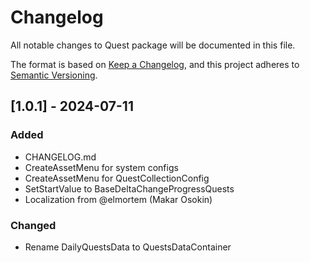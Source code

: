 # Changelog

All notable changes to Quest package will be documented in this file.

The format is based on [Keep a Changelog](https://keepachangelog.com/en/1.1.0/),
and this project adheres to [Semantic Versioning](https://semver.org/spec/v2.0.0.html).

## [1.0.1] - 2024-07-11

### Added

- CHANGELOG.md
- CreateAssetMenu for system configs
- CreateAssetMenu for QuestCollectionConfig
- SetStartValue to BaseDeltaChangeProgressQuests
- Localization from @elmortem (Makar Osokin)

### Changed

- Rename DailyQuestsData to QuestsDataContainer